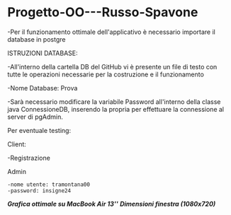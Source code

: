 # Progetto-OO---Russo-Spavone

-Per il funzionamento ottimale dell'applicativo è necessario importare il database in postgre

ISTRUZIONI DATABASE:


  -All'interno della cartella DB del GitHub vi è presente un file di testo con tutte le operazioni necessarie   per la costruzione e il funzionamento
  
  
  -Nome Database: Prova
  
  
  -Sarà necessario modificare la variabile Password all'interno della classe java ConnessioneDB, inserendo la   propria per effettuare la connessione al server di pgAdmin.
  
 Per eventuale testing:
 
 
 Client:
 
 -Registrazione
 
 
 Admin

    -nome utente: tramontana00
    -password: insigne24
    
    
***Grafica ottimale su MacBook Air 13''***
***Dimensioni finestra (1080x720)***

